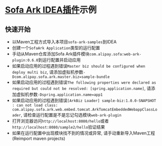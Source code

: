 # [Sofa Ark IDEA插件](https://github.com/ggndnn/sofa-ark-idea-plugin)示例 

## 快速开始
- 以Maven工程方式导入本项目`sofa-ark-samples`到IDEA
- 创建一个`SofaArk Application`类型的运行配置
- 手动从Maven仓库添加Sofa Ark插件模块`com.alipay.sofa:web-ark-plugin:0.6.0`到运行配置并启动应用
- 如果启动应用的过程遇到错误`Master biz should be configured when deploy multi biz`, 请添加虚拟机参数`-Dcom.alipay.sofa.ark.master.biz=sample-bundle`
- 如果启动应用的过程遇到错误`The following properties were declared as required but could not be resolved: [spring.application.name]`, 请添加虚拟机参数`-Dspring.application.name=app1`
- 如果启动应用的过程遇到错误`[ArkBiz Loader] sample-biz:1.0.0-SNAPSHOT : can not load class: com.alipay.sofa.ark.web.embed.tomcat.ArkTomcatEmbeddedWebappClassLoader`, 请检查运行配置是不是忘记勾选模块`web-ark-plugin`
- 打开浏览器访问`http://localhost:8080/hello`或者`http://localhost:8080/sample2/hello`验证结果
- 如果在运行配置中出现模块找不到的情况或异常, 请手动重新导入Maven工程(Reimport maven projects)